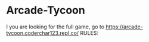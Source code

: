 # Arcade-Tycoon
I you are looking for the full game, go to https://arcade-tycoon.coderchar123.repl.co/
RULES:
